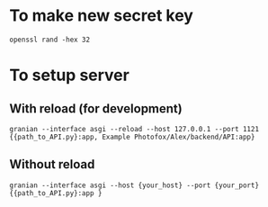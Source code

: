 # To make new secret key

<code>openssl rand -hex 32</code>

# To setup server

## With reload (for development)

<code>granian --interface asgi --reload --host 127.0.0.1 --port 1121 {{path_to_API.py}:app, Example Photofox/Alex/backend/API:app}</code>

## Without reload

<code>granian --interface asgi --host {your_host} --port {your_port} {{path_to_API.py}:app }</code>